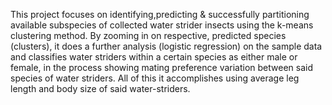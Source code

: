 This project focuses on identifying,predicting & successfully partitioning available subspecies of collected water strider insects using the k-means clustering method. 
By zooming in on respective, predicted species (clusters), it does a further analysis (logistic regression) on the sample data and classifies water striders within a certain species 
as either male or female, in the process showing mating preference variation between said species of water striders.
All of this it accomplishes using average leg length and body size of said water-striders.
